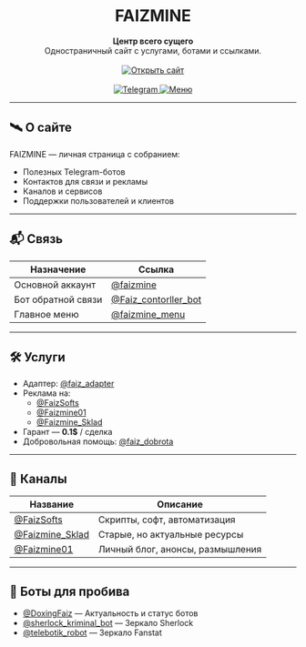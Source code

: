 <h1 align="center">FAIZMINE</h1>

<p align="center">
  <b>Центр всего сущего</b><br>
  Одностраничный сайт с услугами, ботами и ссылками.<br><br>

  <a href="https://faizmine.github.io/faizmine-page">
    <img src="https://img.shields.io/badge/Сайт-доступен-00b300?style=for-the-badge&logo=githubpages&logoColor=white" alt="Открыть сайт">
  </a>
  <br><br>
  <a href="https://t.me/faizmine">
    <img src="https://img.shields.io/badge/@faizmine-личный профиль-2AABEE?style=for-the-badge&logo=telegram" alt="Telegram">
  </a>
  <a href="https://t.me/faizmine_menu">
    <img src="https://img.shields.io/badge/@faizmine_menu-меню%20сервисов-blue?style=for-the-badge&logo=telegram" alt="Меню">
  </a>
</p>

---

## 🛰️ О сайте

FAIZMINE — личная страница с собранием:

- Полезных Telegram-ботов
- Контактов для связи и рекламы
- Каналов и сервисов
- Поддержки пользователей и клиентов

---

## 📬 Связь

| Назначение                  | Ссылка |
|----------------------------|--------|
| Основной аккаунт           | [@faizmine](https://t.me/faizmine) |
| Бот обратной связи         | [@Faiz_contorller_bot](https://t.me/Faiz_contorller_bot) |
| Главное меню               | [@faizmine_menu](https://t.me/faizmine_menu) |

---

## 🛠️ Услуги

- Адаптер: [@faiz_adapter](https://t.me/faiz_adapter)
- Реклама на:
  - [@FaizSofts](https://t.me/FaizSofts)
  - [@Faizmine01](https://t.me/Faizmine01)
  - [@Faizmine_Sklad](https://t.me/Faizmine_Sklad)
- Гарант — **0.1$** / сделка
- Добровольная помощь: [@faiz_dobrota](https://t.me/faiz_dobrota)

---

## 📡 Каналы

| Название            | Описание                        |
|---------------------|----------------------------------|
| [@FaizSofts](https://t.me/FaizSofts)         | Скрипты, софт, автоматизация     |
| [@Faizmine_Sklad](https://t.me/Faizmine_Sklad) | Старые, но актуальные ресурсы    |
| [@Faizmine01](https://t.me/Faizmine01)       | Личный блог, анонсы, размышления |

---

## 🤖 Боты для пробива

- [@DoxingFaiz](https://t.me/DoxingFaiz) — Актуальность и статус ботов
- [@sherlock_kriminal_bot](https://t.me/sherlock_kriminal_bot) — Зеркало Sherlock
- [@telebotik_robot](https://t.me/telebotik_robot) — Зеркало Fanstat
